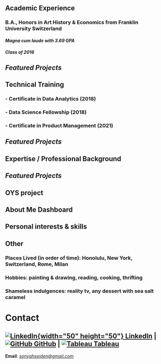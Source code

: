 ## **Academic Experience**
### B.A., Honors in Art History & Economics from Franklin University Switzerland
#### *Magna cum laude with 3.69 GPA*
#### *Class of 2016*
## **_Featured Projects_**

## **Technical Training**
### - Certificate in Data Analytics (2018)
### - Data Science Fellowship (2018)
### - Certificate in Product Management (2021)
## **_Featured Projects_**

## **Expertise / Professional Background**
## **_Featured Projects_**
## OYS project
## About Me Dashboard
## Personal interests & skills

## **Other**
### Places Lived (in order of time): Honolulu, New York, Switzerland, Rome, Milan
### Hobbies: painting & drawing, reading, cooking, thrifting
### Shameless indulgences: reality tv, any dessert with sea salt caramel

# **Contact**
## [![LinkedIn](https://i.stack.imgur.com/gVE0j.png){width="50" height="50"} LinkedIn](https://www.linkedin.com/in/sonyahseiden/) | [![GitHub](https://i.stack.imgur.com/tskMh.png) GitHub](https://github.com/sonyah-hawaii) | [![Tableau](https://logowik.com/content/uploads/images/tableau-software.jpg) Tableau](https://public.tableau.com/app/profile/sonyah/vizzes)

**Email**: *sonyahseiden@gmail.com*

